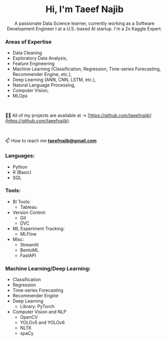<h1 align="center">Hi, I'm Taeef Najib</h1>
<p align="center">A passionate Data Science learner, currently working as a Software Development Engineer I at a U.S.-based AI startup. I'm a 2x Kaggle Expert. </p>

<h3>Areas of Expertise</h3>

* Data Cleaning
* Exploratory Data Analysis,
* Feature Engineering
* Machine Learning (Classification, Regression, Time-series Forecasting, Recommender Engine, etc.), 
* Deep Learning (ANN, CNN, LSTM, etc.), 
* Natural Language Processing, 
* Computer Vision, 
* MLOps

<br>

👨‍💻 All of my projects are available at -> [https://github.com/taeefnajib](https://github.com/taeefnajib)

<br>

📫 How to reach me **taeefnajib@gmail.com**


<h3 align="left">Languages:</h3>
  <ul>
  <li>Python
  </li>
  <li>R (Basic)</li>
  <li>SQL</li>
  </ul>
  
  
<h3 align="left">Tools:</h3>
  <ul>
  <li>BI Tools:
    <ul>
      <li>Tableau</li>
    </ul>
  </li>
  <li>Version Control:
    <ul>
      <li>Git</li>
      <li>DVC</li>
    </ul>
  </li>
  <li>ML Experiment Tracking:
    <ul>
      <li>MLFlow</li>
    </ul>
  </li>
  <li>Misc:
    <ul>
      <li>Streamlit</li>
      <li>BentoML</li>
      <li>FastAPI</li>
    </ul>
  </li>
  </ul>
  
  <h3 align="left">Machine Learning/Deep Learning:</h3>
  <ul>
  <li>Classification
  </li>
  <li>Regression
  </li>
  <li>Time-series Forecasting
  </li>
  <li>Recommender Engine
  </li>
  <li>Deep Learning
    <ul>
      <li>Library: PyTorch</li>
    </ul>
  </li>
  <li>Computer Vision and NLP
    <ul>
      <li>OpenCV</li>
      <li>YOLOv5 and YOLOv6</li>
      <li>NLTK</li>
      <li>spaCy</li>
    </ul>
  </li>
  </ul>
